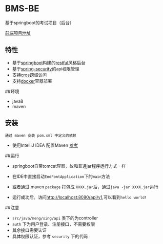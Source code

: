 # BMS-BE
基于springboot的考试项目（后台）

[前端项目地址](https://github.com/MengStar/lanou)

## 特性

- 基于[springboot](https://spring.io/guides)构建的[restful](http://www.ruanyifeng.com/blog/2014/05/restful_api.html)风格后台
- 基于[spring-security](http://docs.spring.io/spring-security/site/docs/5.0.0.M3/reference/htmlsingle/)的api权限管理
- 支持[cros](http://www.ruanyifeng.com/blog/2016/04/cors.html)跨域访问
- 支持[docker](https://baike.baidu.com/item/Docker/13344470?fr=aladdin)容器部署

##环境

* java8
* maven

## 安装

```
通过 maven 安装 pom.xml 中定义的依赖  
```
- 使用IntelliJ IDEA 配置Maven [参考](http://blog.csdn.net/qq_32588349/article/details/51461182)

##运行

- springboot自带tomcat容器，故和普通jar程序运行方式一样

- 在IDE中直接启动``EndFontApplication``下的``main``方法

- 或者通过 maven ``package`` 打包成 ``XXXX.jar``后，通过``java -jar XXXX.jar``运行

- 运行成功后，访问[http://localhost:8080/api/v1](http://localhost:8080/api/v1),可以看到``hello world!``

##注意

- `src/java/meng/xing/api` 类下的为controller
- `auth` 下为用户登录、注册接口，不需要权限
-  其余接口需要认证
-  具体权限认证，参考 `security` 下的代码